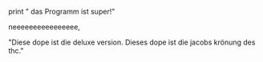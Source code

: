 print " das Programm ist super!"

neeeeeeeeeeeeeeee,

"Diese dope ist die deluxe version. Dieses dope ist die jacobs krönung des thc."
